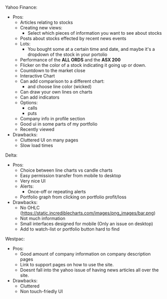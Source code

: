 Yahoo Finance:
  - Pros:
    - Articles relating to stocks
    - Creating new views:
      - Select which pieces of information you want to see about stocks
    - Posts about stocks effected by recent news events
    - Lots:
      - You bought some at a certain time and date, and maybe it's a dropdown of the stock in your portolio
    - Performance of the **ALL ORDS** and the **ASX 200**
    - Flicker on the color of a stock indicating it going up or down.
    - Countdown to the market close
    - Interactive Chart
    - Can add comparison to a different chart:
      - and choose line color (wicked)
    - Can draw your own lines on charts
    - Can add indicators
    - Options:
      - calls
      - puts
    - Company info in profile section
    - Good ui in some parts of my portfolio
    - Recently viewed
  - Drawbacks:
    - Cluttered UI on many pages
    - Slow load times
    
Delta:
  - Pros:
    - Choice between line charts vs candle charts
    - Easy permission transfer from mobile to desktop
    - Very nice UI
    - Alerts:
      - Once-off or repeating alerts
    - Portfolio graph from clicking on portfolio profit/loss
  - Drawbacks:
    - No OHLC (https://static.incrediblecharts.com/images/png_images/bar.png)
    - Not much information
    - Small interfaces designed for mobile (Only an issue on desktop)
    - Add to watch-list or portfolio button hard to find

Westpac:
  - Pros:
    - Good amount of company information on company description pages
    - Link to support pages on how to use the site.
    - Doesnt fall into the yahoo issue of having news articles all over the site.
  - Drawbacks:
    - Cluttered
    - Non touch-friedly UI
